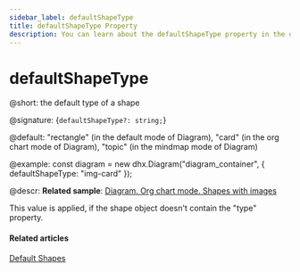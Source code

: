 ```yaml
---
sidebar_label: defaultShapeType
title: defaultShapeType Property
description: You can learn about the defaultShapeType property in the documentation of the DHTMLX JavaScript Diagram library. Browse developer guides and API reference, try out code examples and live demos, and download a free 30-day evaluation version of DHTMLX Diagram.
---
```


# defaultShapeType

@short: the default type of a shape

@signature: {`defaultShapeType?: string;`}

@default: "rectangle" (in the default mode of Diagram), "card" (in the org chart mode of Diagram), "topic" (in the mindmap mode of Diagram)

@example:
const diagram = new dhx.Diagram("diagram_container", {
    defaultShapeType: "img-card"
});

@descr:
**Related sample**: [Diagram. Org chart mode. Shapes with images](https://snippet.dhtmlx.com/qnx3ekin)

This value is applied, if the shape object doesn't contain the "type" property.

#### Related articles

[Default Shapes](../../../shapes/default_shapes/)
